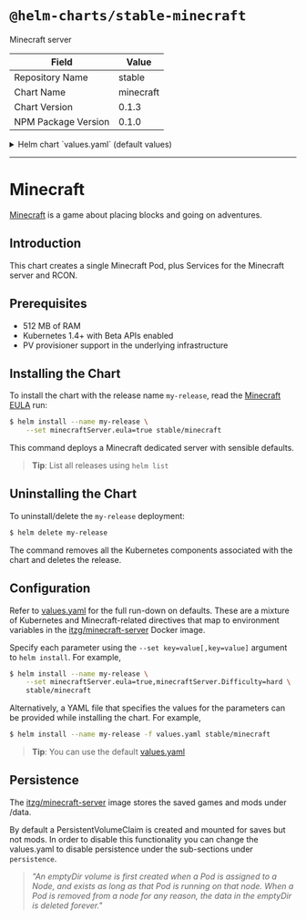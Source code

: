 # `@helm-charts/stable-minecraft`

Minecraft server

| Field               | Value     |
| ------------------- | --------- |
| Repository Name     | stable    |
| Chart Name          | minecraft |
| Chart Version       | 0.1.3     |
| NPM Package Version | 0.1.0     |

<details>

<summary>Helm chart `values.yaml` (default values)</summary>

```yaml
# ref: https://hub.docker.com/r/itzg/minecraft-server/
image: itzg/minecraft-server
imageTag: latest

## Configure resource requests and limits
## ref: http://kubernetes.io/docs/user-guide/compute-resources/
##
resources:
  requests:
    memory: 512Mi
    cpu: 500m

# Most of these map to environment variables. See Minecraft for details:
# https://hub.docker.com/r/itzg/minecraft-server/
minecraftServer:
  # This must be overridden, since we can't accept this for the user.
  eula: 'FALSE'
  # One of: LATEST, SNAPSHOT, or a specific version (ie: "1.7.9").
  version: 'LATEST'
  # One of: peaceful, easy, normal, and hard
  difficulty: easy
  # A comma-separated list of player names to whitelist.
  whitelist:
  # A comma-separated list of player names who should be admins.
  ops:
  # A server icon URL for server listings. Auto-scaled and transcoded.
  icon:
  # Max connected players.
  maxPlayers: 20
  # This sets the maximum possible size in blocks, expressed as a radius, that the world border can obtain.
  maxWorldSize: 10000
  # Allows players to travel to the Nether.
  allowNether: true
  # Allows server to announce when a player gets an achievement.
  announcePlayerAchievements: true
  # Enables command blocks.
  enableCommandBlock: true
  # If true, players will always join in the default gameMode even if they were previously set to something else.
  forcegameMode: false
  # Defines whether structures (such as villages) will be generated.
  generateStructures: true
  # If set to true, players will be set to spectator mode if they die.
  hardcore: false
  # The maximum height in which building is allowed.
  maxBuildHeight: 256
  # The maximum number of milliseconds a single tick may take before the server watchdog stops the server with the message. -1 disables this entirely.
  maxTickTime: 60000
  # Determines if animals will be able to spawn.
  spawnAnimals: true
  # Determines if monsters will be spawned.
  spawnMonsters: true
  # Determines if villagers will be spawned.
  spawnNPCs: true
  # Max view distance (in chunks).
  viewDistance: 10
  # Define this if you want a specific map generation seed.
  levelSeed:
  # One of: creative, survival, adventure, spectator
  gameMode: survival
  # Message of the Day
  motd: 'Welcome to Minecraft on Kubernetes!'
  # If true, enable player-vs-player damage.
  pvp: false
  # One of: DEFAULT, FLAT, LARGEBIOMES, AMPLIFIED, CUSTOMIZED
  levelType: DEFAULT
  # When levelType == FLAT or CUSTOMIZED, this can be used to further customize map generation.
  # ref: https://hub.docker.com/r/itzg/minecraft-server/
  generatorSettings:
  worldSaveName: world
  # Check accounts against Minecraft account service.
  onlineMode: true
  # If you adjust this, you may need to adjust resources.requests above to match.
  jvmOpts: '-Xmx512M -Xms512M'
  serviceType: LoadBalancer

  rcon:
    # If you enable this, make SURE to change your password below.
    enabled: false
    port: 25575
    password: 'CHANGEME!'
    serviceType: LoadBalancer

persistence:
  ## If defined, volume.beta.kubernetes.io/storage-class: <storageClass>
  ## Default: volume.alpha.kubernetes.io/storage-class: default
  ##
  # storageClass:
  dataDir:
    # Set this to false if you don't care to persist state between restarts.
    enabled: true
    Size: 1Gi
```

</details>

---

# Minecraft

[Minecraft](https://minecraft.net/en/) is a game about placing blocks and going on adventures.

## Introduction

This chart creates a single Minecraft Pod, plus Services for the Minecraft server and RCON.

## Prerequisites

- 512 MB of RAM
- Kubernetes 1.4+ with Beta APIs enabled
- PV provisioner support in the underlying infrastructure

## Installing the Chart

To install the chart with the release name `my-release`, read the [Minecraft EULA](https://account.mojang.com/documents/minecraft_eula) run:

```bash
$ helm install --name my-release \
    --set minecraftServer.eula=true stable/minecraft
```

This command deploys a Minecraft dedicated server with sensible defaults.

> **Tip**: List all releases using `helm list`

## Uninstalling the Chart

To uninstall/delete the `my-release` deployment:

```bash
$ helm delete my-release
```

The command removes all the Kubernetes components associated with the chart and deletes the release.

## Configuration

Refer to [values.yaml](values.yaml) for the full run-down on defaults. These are a mixture of Kubernetes and Minecraft-related directives that map to environment variables in the [itzg/minecraft-server](https://hub.docker.com/r/itzg/minecraft-server/) Docker image.

Specify each parameter using the `--set key=value[,key=value]` argument to `helm install`. For example,

```bash
$ helm install --name my-release \
    --set minecraftServer.eula=true,minecraftServer.Difficulty=hard \
    stable/minecraft
```

Alternatively, a YAML file that specifies the values for the parameters can be provided while installing the chart. For example,

```bash
$ helm install --name my-release -f values.yaml stable/minecraft
```

> **Tip**: You can use the default [values.yaml](values.yaml)

## Persistence

The [itzg/minecraft-server](https://hub.docker.com/r/itzg/minecraft-server/) image stores the saved games and mods under /data.

By default a PersistentVolumeClaim is created and mounted for saves but not mods. In order to disable this functionality
you can change the values.yaml to disable persistence under the sub-sections under `persistence`.

> _"An emptyDir volume is first created when a Pod is assigned to a Node, and exists as long as that Pod is running on that node. When a Pod is removed from a node for any reason, the data in the emptyDir is deleted forever."_
